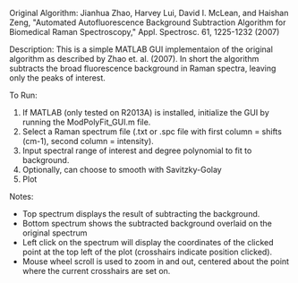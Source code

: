 
Original Algorithm:
Jianhua Zhao, Harvey Lui, David I. McLean, and Haishan Zeng, "Automated Autofluorescence Background Subtraction
Algorithm for Biomedical Raman Spectroscopy," Appl. Spectrosc. 61, 1225-1232 (2007)

Description:
This is a simple MATLAB GUI implementaion of the original algorithm as described by Zhao et. al. (2007).
In short the algorithm subtracts the broad fluorescence background in Raman spectra, leaving only
the peaks of interest.

To Run:
  1. If MATLAB (only tested on R2013A) is installed, initialize the GUI by running the ModPolyFit_GUI.m file.
  2. Select a Raman spectrum file (.txt or .spc file with first column = shifts (cm-1), second column = intensity).
  3. Input spectral range of interest and degree polynomial to fit to background.
  4. Optionally, can choose to smooth with Savitzky-Golay
  5. Plot
  
Notes:
  - Top spectrum displays the result of subtracting the background.
  - Bottom spectrum shows the subtracted background overlaid on the original spectrum
  - Left click on the spectrum will display the coordinates of the clicked point at the top left
   of the plot (crosshairs indicate position clicked).
  - Mouse wheel scroll is used to zoom in and out, centered about the point where the current crosshairs are
   set on.
